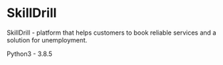 # SkillDrill
SkillDrill - platform that helps customers to book reliable services and a solution for unemployment. 


Python3 - 3.8.5
